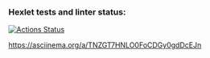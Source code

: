 ### Hexlet tests and linter status:
[![Actions Status](https://github.com/datfeelbruh/java-project-lvl2/workflows/hexlet-check/badge.svg)](https://github.com/datfeelbruh/java-project-lvl2/actions)

https://asciinema.org/a/TNZGT7HNLO0FoCDGy0gdDcEJn
